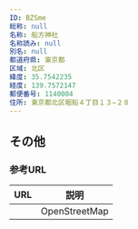 ```yaml
---
ID: BZSme
総称: null
名称: 船方神社
名称読み: null
別名: null
都道府県: 東京都
区域: 北区
緯度: 35.7542235
経度: 139.7572147
郵便番号: 1140004
住所: 東京都北区堀船４丁目１３−２８
---
```


## その他

### 参考URL

| URL | 説明          |
| --- | ------------- |
|     | OpenStreetMap |
